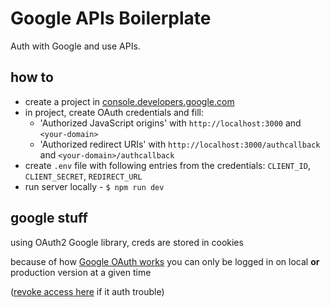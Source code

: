 # Google APIs Boilerplate

  Auth with Google and use APIs.

## how to

  - create a project in [console.developers.google.com](https://console.developers.google.com/)
  - in project, create OAuth credentials and fill:
    - 'Authorized JavaScript origins' with `http://localhost:3000` and `<your-domain>`
    - 'Authorized redirect URIs' with `http://localhost:3000/authcallback` and `<your-domain>/authcallback`
  - create `.env` file with following entries from the credentials: `CLIENT_ID`, `CLIENT_SECRET`, `REDIRECT_URL`
  - run server locally - `$ npm run dev`

## google stuff

  using OAuth2 Google library, creds are stored in cookies

  because of how [Google OAuth works](http://stackoverflow.com/a/10857806/3772847) you can only be logged in on local __or__ production version at a given time

  ([revoke access here](https://security.google.com/settings/security/permissions) if it auth trouble)

